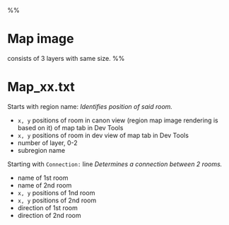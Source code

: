%%
# Map image
consists of 3 layers with same size.
%%
# Map_xx.txt
Starts with region name:
*Identifies position of said room.*
- `x, y` positions of room in canon view (region map image rendering is based on it) of map tab in Dev Tools
- `x, y`  positions of room in dev view of map tab in Dev Tools
- number of layer, 0-2
- subregion name

Starting with `Connection:` line
*Determines a connection between 2 rooms.*
- name of 1st room
- name of 2nd room
- `x, y` positions of 1nd room
- `x, y` positions of 2nd room
- direction of 1st room
- direction of 2nd room